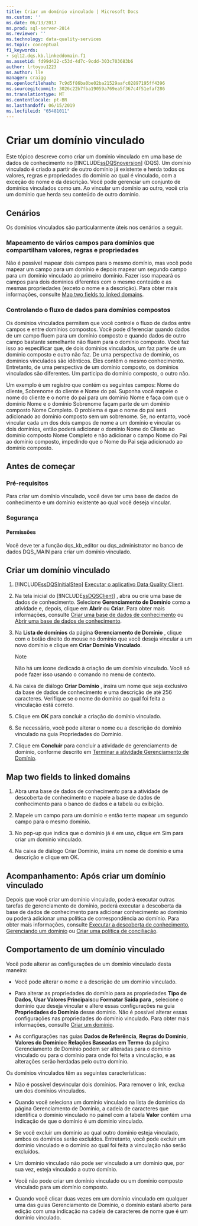```yaml
---
title: Criar um domínio vinculado | Microsoft Docs
ms.custom: ''
ms.date: 06/13/2017
ms.prod: sql-server-2014
ms.reviewer: ''
ms.technology: data-quality-services
ms.topic: conceptual
f1_keywords:
- sql12.dqs.kb.linkeddomain.f1
ms.assetid: fd99d422-c53d-4d7c-9cdd-303c703683b6
author: lrtoyou1223
ms.author: lle
manager: craigg
ms.openlocfilehash: 7c9d5f86ba0be02ba21529aafc02897195ff4396
ms.sourcegitcommit: 3026c22b7fba19059a769ea5f367c4f51efaf286
ms.translationtype: MT
ms.contentlocale: pt-BR
ms.lasthandoff: 06/15/2019
ms.locfileid: "65481011"
---
```

# <a name="create-a-linked-domain"></a>Criar um domínio vinculado
  Este tópico descreve como criar um domínio vinculado em uma base de dados de conhecimento no [!INCLUDE[ssDQSnoversion](../includes/ssdqsnoversion-md.md)] (DQS). Um domínio vinculado é criado a partir de outro domínio já existente e herda todos os valores, regras e propriedades do domínio ao qual é vinculado, com a exceção do nome e da descrição. Você pode gerenciar um conjunto de domínios vinculados como um. Ao vincular um domínio ao outro, você cria um domínio que herda seu conteúdo de outro domínio.  
  
## <a name="scenarios"></a>Cenários  
 Os domínios vinculados são particularmente úteis nos cenários a seguir.  
  
### <a name="mapping-multiple-fields-to-domains-that-share-values-rules-and-properties"></a>Mapeamento de vários campos para domínios que compartilham valores, regras e propriedades  
 Não é possível mapear dois campos para o mesmo domínio, mas você pode mapear um campo para um domínio e depois mapear um segundo campo para um domínio vinculado ao primeiro domínio. Fazer isso mapeará os campos para dois domínios diferentes com o mesmo conteúdo e as mesmas propriedades (exceto o nome e a descrição). Para obter mais informações, consulte [Map two fields to linked domains](#Map).  
  
### <a name="controlling-data-flow-to-composite-domains"></a>Controlando o fluxo de dados para domínios compostos  
 Os domínios vinculados permitem que você controle o fluxo de dados entre campos e entre domínios compostos. Você pode diferenciar quando dados de um campo fluem para um domínio composto e quando dados de outro campo bastante semelhante não fluem para o domínio composto. Você faz isso ao especificar que, de dois domínios vinculados, um faz parte de um domínio composto e outro não faz. De uma perspectiva de domínio, os domínios vinculados são idênticos. Eles contêm o mesmo conhecimento. Entretanto, de uma perspectiva de um domínio composto, os domínios vinculados são diferentes. Um participa do domínio composto, o outro não.  
  
 Um exemplo é um registro que contém os seguintes campos: Nome do cliente, Sobrenome do cliente e Nome do pai. Suponha você mapeie o nome do cliente e o nome do pai para um domínio Nome e faça com que o domínio Nome e o domínio Sobrenome façam parte de um domínio composto Nome Completo. O problema é que o nome do pai será adicionado ao domínio composto sem um sobrenome. Se, no entanto, você vincular cada um dos dois campos de nome a um domínio e vincular os dois domínios, então poderá adicionar o domínio Nome do Cliente ao domínio composto Nome Completo e não adicionar o campo Nome do Pai ao domínio composto, impedindo que o Nome do Pai seja adicionado ao domínio composto.  
  
##  <a name="BeforeYouBegin"></a> Antes de começar  
  
###  <a name="Prerequisites"></a> Pré-requisitos  
 Para criar um domínio vinculado, você deve ter uma base de dados de conhecimento e um domínio existente ao qual você deseja vincular.  
  
###  <a name="Security"></a> Segurança  
  
####  <a name="Permissions"></a> Permissões  
 Você deve ter a função dqs_kb_editor ou dqs_administrator no banco de dados DQS_MAIN para criar um domínio vinculado.  
  
##  <a name="Create"></a> Criar um domínio vinculado  
  
1.  [!INCLUDE[ssDQSInitialStep](../includes/ssdqsinitialstep-md.md)] [Executar o aplicativo Data Quality Client](../../2014/data-quality-services/run-the-data-quality-client-application.md).  
  
2.  Na tela inicial do [!INCLUDE[ssDQSClient](../includes/ssdqsclient-md.md)] , abra ou crie uma base de dados de conhecimento. Selecione **Gerenciamento de Domínio** como a atividade e, depois, clique em **Abrir** ou **Criar**. Para obter mais informações, consulte [Criar uma base de dados de conhecimento](../../2014/data-quality-services/create-a-knowledge-base.md) ou [Abrir uma base de dados de conhecimento](../../2014/data-quality-services/open-a-knowledge-base.md).  
  
3.  Na **Lista de domínios** da página **Gerenciamento de Domínio** , clique com o botão direito do mouse no domínio que você deseja vincular a um novo domínio e clique em **Criar Domínio Vinculado**.  
  
    > [!NOTE]  
    >  Não há um ícone dedicado à criação de um domínio vinculado. Você só pode fazer isso usando o comando no menu de contexto.  
  
4.  Na caixa de diálogo **Criar Domínio** , insira um nome que seja exclusivo da base de dados de conhecimento e uma descrição de até 256 caracteres. Verifique se o nome do domínio ao qual foi feita a vinculação está correto.  
  
5.  Clique em **OK** para concluir a criação do domínio vinculado.  
  
6.  Se necessário, você pode alterar o nome ou a descrição do domínio vinculado na guia Propriedades do Domínio.  
  
7.  Clique em **Concluir** para concluir a atividade de gerenciamento de domínio, conforme descrito em [Terminar a atividade Gerenciamento de Domínio](../../2014/data-quality-services/end-the-domain-management-activity.md).  
  
##  <a name="Map"></a> Map two fields to linked domains  
  
1.  Abra uma base de dados de conhecimento para a atividade de descoberta de conhecimento e mapeie a base de dados de conhecimento para o banco de dados e a tabela ou exibição.  
  
2.  Mapeie um campo para um domínio e então tente mapear um segundo campo para o mesmo domínio.  
  
3.  No pop-up que indica que o domínio já é em uso, clique em Sim para criar um domínio vinculado.  
  
4.  Na caixa de diálogo Criar Domínio, insira um nome de domínio e uma descrição e clique em OK.  
  
##  <a name="FollowUp"></a> Acompanhamento: Após criar um domínio vinculado  
 Depois que você criar um domínio vinculado, poderá executar outras tarefas de gerenciamento de domínio, poderá executar a descoberta da base de dados de conhecimento para adicionar conhecimento ao domínio ou poderá adicionar uma política de correspondência ao domínio. Para obter mais informações, consulte [Executar a descoberta de conhecimento](../../2014/data-quality-services/perform-knowledge-discovery.md), [Gerenciando um domínio](../../2014/data-quality-services/managing-a-domain.md) ou [Criar uma política de conciliação](../../2014/data-quality-services/create-a-matching-policy.md).  
  
##  <a name="Behavior"></a> Comportamento de um domínio vinculado  
 Você pode alterar as configurações de um domínio vinculado desta maneira:  
  
-   Você pode alterar o nome e a descrição de um domínio vinculado.  
  
-   Para alterar as propriedades do domínio para as propriedades **Tipo de Dados**, **Usar Valores Principais**ou **Formatar Saída para** , selecione o domínio que deseja vincular e altere essas configurações na guia **Propriedades do Domínio** desse domínio. Não é possível alterar essas configurações nas propriedades do domínio vinculado. Para obter mais informações, consulte [Criar um domínio](../../2014/data-quality-services/create-a-domain.md).  
  
-   As configurações nas guias **Dados de Referência**, **Regras do Domínio**, **Valores do Domínio**e **Relações Baseadas em Termo** da página Gerenciamento de Domínio podem ser alteradas para o domínio vinculado ou para o domínio para onde foi feita a vinculação, e as alterações serão herdadas pelo outro domínio.  
  
 Os domínios vinculados têm as seguintes características:  
  
-   Não é possível desvincular dois domínios. Para remover o link, exclua um dos domínios vinculados.  
  
-   Quando você seleciona um domínio vinculado na lista de domínios da página Gerenciamento de Domínio, a cadeia de caracteres que identifica o domínio vinculado no painel com a tabela **Valor** contém uma indicação de que o domínio é um domínio vinculado.  
  
-   Se você excluir um domínio ao qual outro domínio esteja vinculado, ambos os domínios serão excluídos. Entretanto, você pode excluir um domínio vinculado e o domínio ao qual foi feita a vinculação não serão excluídos.  
  
-   Um domínio vinculado não pode ser vinculado a um domínio que, por sua vez, esteja vinculado a outro domínio.  
  
-   Você não pode criar um domínio vinculado ou um domínio composto vinculado para um domínio composto.  
  
-   Quando você clicar duas vezes em um domínio vinculado em qualquer uma das guias Gerenciamento de Domínio, o domínio estará aberto para edição com uma indicação na cadeia de caracteres de nome que é um domínio vinculado.  
  
  
